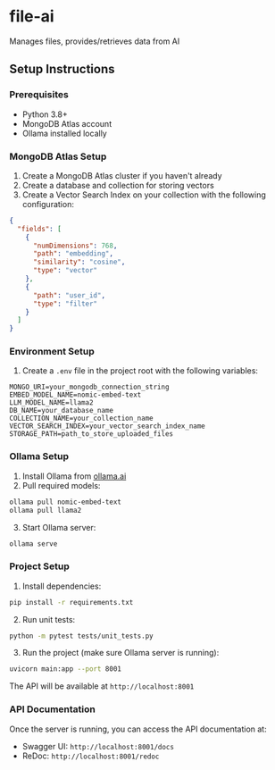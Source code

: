 # file-ai
Manages files, provides/retrieves data from AI

## Setup Instructions

### Prerequisites
- Python 3.8+
- MongoDB Atlas account
- Ollama installed locally

### MongoDB Atlas Setup
1. Create a MongoDB Atlas cluster if you haven't already
2. Create a database and collection for storing vectors
3. Create a Vector Search Index on your collection with the following configuration:
```json
{
  "fields": [
    {
      "numDimensions": 768,
      "path": "embedding",
      "similarity": "cosine",
      "type": "vector"
    },
    {
      "path": "user_id",
      "type": "filter"
    }
  ]
}
```

### Environment Setup
1. Create a `.env` file in the project root with the following variables:
```env
MONGO_URI=your_mongodb_connection_string
EMBED_MODEL_NAME=nomic-embed-text
LLM_MODEL_NAME=llama2
DB_NAME=your_database_name
COLLECTION_NAME=your_collection_name
VECTOR_SEARCH_INDEX=your_vector_search_index_name
STORAGE_PATH=path_to_store_uploaded_files
```

### Ollama Setup
1. Install Ollama from [ollama.ai](https://ollama.ai)
2. Pull required models:
```bash
ollama pull nomic-embed-text
ollama pull llama2
```
3. Start Ollama server:
```bash
ollama serve
```

### Project Setup
1. Install dependencies:
```bash
pip install -r requirements.txt
```

2. Run unit tests:
```bash
python -m pytest tests/unit_tests.py
```

3. Run the project (make sure Ollama server is running):
```bash
uvicorn main:app --port 8001
```

The API will be available at `http://localhost:8001`

### API Documentation
Once the server is running, you can access the API documentation at:
- Swagger UI: `http://localhost:8001/docs`
- ReDoc: `http://localhost:8001/redoc`
